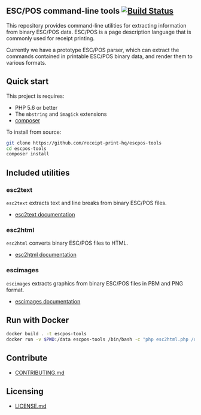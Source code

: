 ESC/POS command-line tools [![Build Status](https://travis-ci.org/receipt-print-hq/escpos-tools.svg?branch=master)](https://travis-ci.org/receipt-print-hq/escpos-tools)
--------------

This repository provides command-line utilities for extracting information from
binary ESC/POS data. ESC/POS is a page description language that is commonly
used for receipt printing.

Currently we have a prototype ESC/POS parser, which can extract the commands
contained in printable ESC/POS binary data, and render them to various formats.

## Quick start

This project is requires:

- PHP 5.6 or better
- The `mbstring` and `imagick` extensions
- [composer](https://getcomposer.org/)

To install from source:

```bash
git clone https://github.com/receipt-print-hq/escpos-tools
cd escpos-tools
composer install
```

## Included utilities

### esc2text

`esc2text` extracts text and line breaks from binary ESC/POS files.

- [esc2text documentation](doc/esc2text.md)

### esc2html

`esc2html` converts binary ESC/POS files to HTML.

- [esc2html documentation](doc/esc2html.md)

### escimages

`escimages` extracts graphics from binary ESC/POS files in PBM and PNG format.

- [escimages documentation](doc/escimages.md)

## Run with Docker

```bash
docker build . -t escpos-tools
docker run -v $PWD:/data escpos-tools /bin/bash -c "php esc2html.php /data/receipt-with-logo.bin > /data/output.html"
```

## Contribute

- [CONTRIBUTING.md](CONTRIBUTING.md)

## Licensing

- [LICENSE.md](LICENSE.md)
